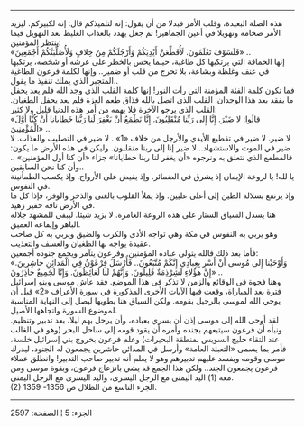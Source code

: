 ------------------------------------------------------------------------

هذه الصلة البعيدة، وقلب الأمر فبدلا من أن يقول: إنه لتلميذكم قال: إنه
لكبيركم. ليزيد الأمر ضخامة وتهويلا في أعين الجماهير! ثم جعل يهدد بالعذاب
الغليظ بعد التهويل فيما ينتظر المؤمنين:  
«فَلَسَوْفَ تَعْلَمُونَ. لَأُقَطِّعَنَّ أَيْدِيَكُمْ وَأَرْجُلَكُمْ مِنْ خِلافٍ وَلَأُصَلِّبَنَّكُمْ أَجْمَعِينَ» ..  
إنها الحماقة التي يرتكبها كل طاغية، حينما يحس بالخطر على عرشه أو شخصه،
يرتكبها في عنف وغلظة وبشاعة، بلا تحرج من قلب أو ضمير.. وإنها لكلمة فرعون
الطاغية المتجبر الذي يملك تنفيذ ما يقول..  
فما تكون كلمة الفئة المؤمنة التي رأت النور! إنها كلمة القلب الذي وجد
الله فلم يعد يحفل ما يفقد بعد هذا الوجدان. القلب الذي اتصل بالله فذاق
طعم العزة فلم يعد يحفل الطغيان. القلب الذي يرجو الآخرة فلا يهمه من أمر
هذه الدنيا قليل ولا كثير:  
«قالُوا: لا ضَيْرَ. إِنَّا إِلى رَبِّنا مُنْقَلِبُونَ. إِنَّا نَطْمَعُ أَنْ يَغْفِرَ لَنا رَبُّنا خَطايانا
أَنْ كُنَّا أَوَّلَ الْمُؤْمِنِينَ» ..  
لا ضير. لا ضير في تقطيع الأيدي والأرجل من خلاف «1» . لا ضير في التصليب
والعذاب. لا ضير في الموت والاستشهاد.. لا ضير إنا إلى ربنا منقلبون. وليكن
في هذه الأرض ما يكون: فالمطمع الذي نتعلق به ونرجوه «أن يغفر لنا ربنا
خطايانا» جزاء «أن كنا أول المؤمنين» .. وأن كنا نحن السابقين..  
يا لله! يا لروعة الإيمان إذ يشرق في الضمائر. وإذ يفيض على الأرواح. وإذ
يكسب الطمأنينة في النفوس.  
وإذ يرتفع بسلالة الطين إلى أعلى عليين. وإذ يملأ القلوب بالغنى والذخر
والوفر، فإذا كل ما في الأرض تافه حقير زهيد.  
هنا يسدل السياق الستار على هذه الروعة الغامرة. لا يزيد شيئا. ليبقى
للمشهد جلاله الباهر وإيقاعه العميق.  
وهو يربي به النفوس في مكة وهي تواجه الأذى والكرب والضيق ويربي به كل صاحب
عقيدة يواجه بها الطغيان والعسف والتعذيب.  
فأما بعد ذلك فالله يتولى عباده المؤمنين. وفرعون يتآمر ويجمع جنوده
أجمعين:  
«وَأَوْحَيْنا إِلى مُوسى أَنْ أَسْرِ بِعِبادِي إِنَّكُمْ مُتَّبَعُونَ.. فَأَرْسَلَ فِرْعَوْنُ فِي الْمَدائِنِ
حاشِرِينَ. إِنَّ هؤُلاءِ لَشِرْذِمَةٌ قَلِيلُونَ. وَإِنَّهُمْ لَنا لَغائِظُونَ. وَإِنَّا لَجَمِيعٌ حاذِرُونَ»
..  
وهنا فجوة في الوقائع والزمن لا تذكر في هذا الموضع. فقد عاش موسى وبنو
إسرائيل فترة بعد المباراة، وقعت فيها الآيات الأخرى المذكورة في سورة
الأعراف «2» قبل أن يوحي الله لموسى بالرحيل بقومه. ولكن السياق هنا يطويها
ليصل إلى النهاية المناسبة لموضوع السورة واتجاهها الأصيل.  
لقد أوحى الله إلى موسى إذن أن يسري بعباده، وأن يرحل بهم ليلا، بعد تدبير
وتنظيم. ونبأه أن فرعون سيتبعهم بجنده وأمره أن يقود قومه إلى ساحل البحر
(وهو في الغالب عند التقاء خليج السويس بمنطقة البحيرات) وعلم فرعون بخروج
بني إسرائيل خلسة، فأمر بما يسمى «التعبئة العامة» وأرسل في المدائن حاشرين
يجمعون له الجنود، ليدرك موسى وقومه ويفسد عليهم تدبيرهم وهو لا يعلم أنه
تدبير صاحب التدبير! وانطلق عملاء فرعون يجمعون الجند.. ولكن هذا الجمع قد
يشي بانزعاج فرعون، وبقوة موسى ومن معه (1) اليد اليمنى مع الرجل اليسرى،
واليد اليسرى مع الرجل اليمنى.  
(2) الجزء التاسع من الظلال ص 1356- 1359.

------------------------------------------------------------------------

الجزء: 5 ¦ الصفحة: 2597
